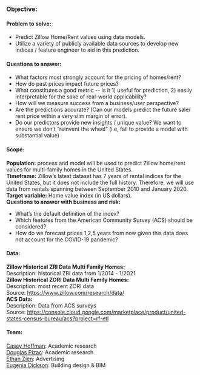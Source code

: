 ### **Objective:**<br/>
#### **Problem to solve:**<br/>
 - Predict Zillow Home/Rent values using data models.<br/>
 - Utilize a variety of publicly available data sources to develop new indices / feature engineer to aid in this prediction.<br/>
#### **Questions to answer:**<br/>
- What factors most strongly account for the pricing of homes/rent?<br/>
- How do past prices impact future prices?<br/>
- What constitutes a good metric -- is it 1) useful for prediction, 2) easily interpretable for the sake of real-world applicability?<br/>
- How will we measure success from a business/user perspective?<br/>
- Are the predictions accurate? (Can our models predict the future sale/ rent price within a very slim margin of error).<br/>
- Do our predictors provide new insights / unique value? We want to ensure we don’t “reinvent the wheel” (i.e, fail to provide a model with substantial value)<br/>

#### **Scope:**<br/>
**Population:** process and model will be used to predict Zillow home/rent values for multi-family homes in the United States. <br/>
**Timeframe:** Zillow’s latest dataset has 7 years of rental indices for the United States, but it does not include the full history. Therefore, we will use data from rentals spanning between September 2010 and January 2020.<br/>
**Target variable:** Home value index (in US dollars).<br/>
**Questions to answer with business and risk:**<br/>
- What’s the default definition of the index?<br/>
- Which features from the American Community Survey (ACS) should be considered?<br/>
- How do we forecast prices 1,2,5 years from now given this data does not account for the COVID-19 pandemic?<br/>

#### **Data:**<br/>
**Zillow Historical ZRI Data Multi Family Homes:**<br/>
Description: historical ZRI data from 1/2014 - 1/2021<br/>
**Zillow Historical ZORI Data Multi Family Homes:**<br/>
Description: most recent ZORI data<br/>
Source: https://www.zillow.com/research/data/<br/>
**ACS Data:**<br/>
Description: Data from ACS surveys<br/>
Source: https://console.cloud.google.com/marketplace/product/united-states-census-bureau/acs?project=rf-etl<br/>

#### **Team:**<br/>
[Casey Hoffman](https://github.com/caseyahoffman): Academic research<br/>
[Douglas Pizac](https://github.com/pizacd): Academic research<br/>
[Ethan Zien](https://github.com/ejzien): Advertising<br/>
[Eugenia Dickson](https://github.com/EugeniaDickson): Building design & BIM
